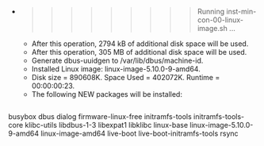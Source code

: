 * >>>>>>>>> Running inst-min-con-00-linux-image.sh ...
  * After this operation, 2794 kB of additional disk space will be used.
  * After this operation, 305 MB of additional disk space will be used.
  * Generate dbus-uuidgen to /var/lib/dbus/machine-id.
  * Installed Linux image: linux-image-5.10.0-9-amd64.
  * Disk size = 890608K. Space Used = 402072K. Runtime = 00:00:00:23.
  * The following NEW packages will be installed:
  ```bash
busybox dbus dialog firmware-linux-free initramfs-tools
initramfs-tools-core klibc-utils libdbus-1-3 libexpat1 libklibc
linux-base linux-image-5.10.0-9-amd64 linux-image-amd64 live-boot live-boot-initramfs-tools
rsync
  ```
